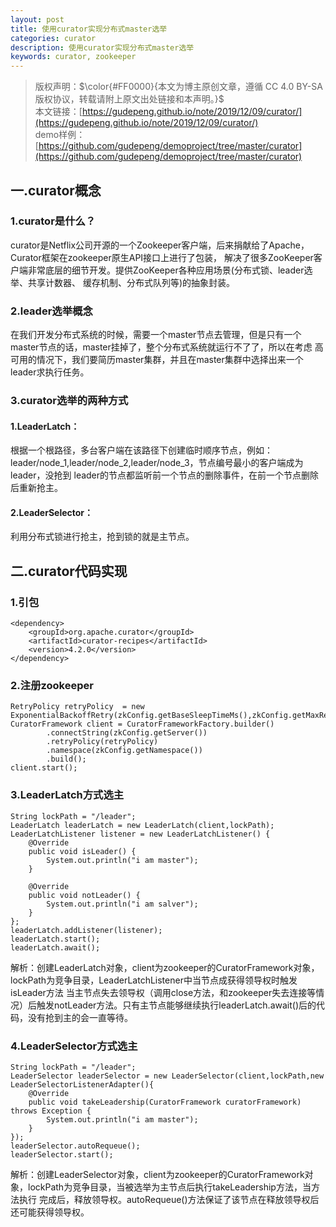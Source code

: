 ```yaml
---
layout: post
title: 使用curator实现分布式master选举
categories: curator
description: 使用curator实现分布式master选举
keywords: curator, zookeeper
---
```


>版权声明：$\color{#FF0000}{本文为博主原创文章，遵循 CC 4.0 BY-SA 版权协议，转载请附上原文出处链接和本声明。}$  
本文链接：[https://gudepeng.github.io/note/2019/12/09/curator/](https://gudepeng.github.io/note/2019/12/09/curator/)  
demo样例：[https://github.com/gudepeng/demoproject/tree/master/curator](https://github.com/gudepeng/demoproject/tree/master/curator)

## 一.curator概念

### 1.curator是什么？
curator是Netflix公司开源的一个Zookeeper客户端，后来捐献给了Apache，Curator框架在zookeeper原生API接口上进行了包装，
解决了很多ZooKeeper客户端非常底层的细节开发。提供ZooKeeper各种应用场景(分布式锁、leader选举、共享计数器、
缓存机制、分布式队列等)的抽象封装。

### 2.leader选举概念
在我们开发分布式系统的时候，需要一个master节点去管理，但是只有一个master节点的话，master挂掉了，整个分布式系统就运行不了了，所以在考虑
高可用的情况下，我们要简历master集群，并且在master集群中选择出来一个leader求执行任务。

### 3.curator选举的两种方式

#### 1.LeaderLatch：
根据一个根路径，多台客户端在该路径下创建临时顺序节点，例如：leader/node_1,leader/node_2,leader/node_3，节点编号最小的客户端成为leader，没抢到
leader的节点都监听前一个节点的删除事件，在前一个节点删除后重新抢主。

#### 2.LeaderSelector：
利用分布式锁进行抢主，抢到锁的就是主节点。

## 二.curator代码实现

### 1.引包
```
<dependency>
    <groupId>org.apache.curator</groupId>
    <artifactId>curator-recipes</artifactId>
    <version>4.2.0</version>
</dependency>
```

### 2.注册zookeeper
```
RetryPolicy retryPolicy  = new ExponentialBackoffRetry(zkConfig.getBaseSleepTimeMs(),zkConfig.getMaxRetries());
CuratorFramework client = CuratorFrameworkFactory.builder()
        .connectString(zkConfig.getServer())
        .retryPolicy(retryPolicy)
        .namespace(zkConfig.getNamespace())
        .build();
client.start();
```

### 3.LeaderLatch方式选主
```
String lockPath = "/leader";
LeaderLatch leaderLatch = new LeaderLatch(client,lockPath);
LeaderLatchListener listener = new LeaderLatchListener() {
    @Override
    public void isLeader() {
        System.out.println("i am master");
    }

    @Override
    public void notLeader() {
        System.out.println("i am salver");
    }
};
leaderLatch.addListener(listener);
leaderLatch.start();
leaderLatch.await();
```
解析：创建LeaderLatch对象，client为zookeeper的CuratorFramework对象，lockPath为竞争目录，LeaderLatchListener中当节点成获得领导权时触发isLeader方法
当主节点失去领导权（调用close方法，和zookeeper失去连接等情况）后触发notLeader方法。只有主节点能够继续执行leaderLatch.await()后的代码，没有抢到主的会一直等待。

### 4.LeaderSelector方式选主
```
String lockPath = "/leader";
LeaderSelector leaderSelector = new LeaderSelector(client,lockPath,new LeaderSelectorListenerAdapter(){
    @Override
    public void takeLeadership(CuratorFramework curatorFramework) throws Exception {
        System.out.println("i am master");
    }
});
leaderSelector.autoRequeue();
leaderSelector.start();
```
解析：创建LeaderSelector对象，client为zookeeper的CuratorFramework对象，lockPath为竞争目录，当被选举为主节点后执行takeLeadership方法，当方法执行
完成后，释放领导权。autoRequeue()方法保证了该节点在释放领导权后还可能获得领导权。
